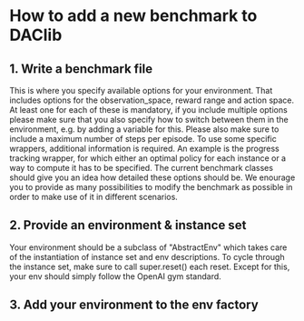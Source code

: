 # How to add a new benchmark to DAClib
## 1. Write a benchmark file
This is where you specify available options for your environment.
That includes options for the observation_space, reward range and action space.
At least one for each of these is mandatory, if you include multiple options please make sure that you also specify how to switch between them in the environment, e.g. by adding a variable for this.
Please also make sure to include a maximum number of steps per episode.
To use some specific wrappers, additional information is required. An example is the progress tracking wrapper, for which either an optimal policy for each instance or a way to compute it has to be specified.
The current benchmark classes should give you an idea how detailed these options should be.
We enourage you to provide as many possibilities to modify the benchmark as possible in order to make use of it in different scenarios.

## 2. Provide an environment & instance set
Your environment should be a subclass of "AbstractEnv" which takes care of the instantiation of instance set and env descriptions.
To cycle through the instance set, make sure to call super.reset() each reset.
Except for this, your env should simply follow the OpenAI gym standard.

## 3. Add your environment to the env factory
